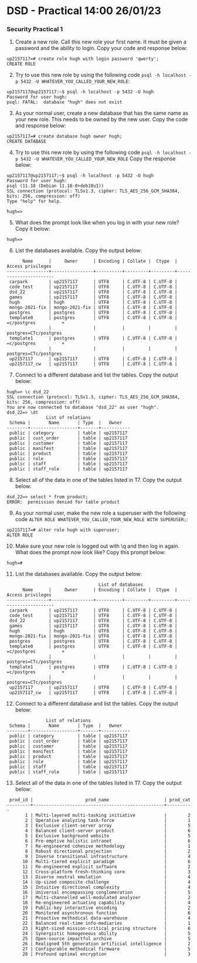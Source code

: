 # DSD - Practical 14:00 26/01/23

### Security Practical 1

1. Create a new role. Call this new role your first name. It must be given a password and the ability to login. Copy your code and response below:

```
up2157117=# create role hugh with login password 'qwerty';
CREATE ROLE
```

2. Try to use this new role by using the following code `psql -h localhost -p 5432 -U WHATEVER_YOU_CALLED_YOUR_NEW_ROLE`:

```
up2157117@up2157117:~$ psql -h localhost -p 5432 -U hugh
Password for user hugh:
psql: FATAL:  database "hugh" does not exist
```

3. As your normal user, create a new database that has the same name as your new role. This needs to be owned by the new user. Copy the code and response below:

```
up2157117=# create database hugh owner hugh;
CREATE DATABASE
```

4. Try to use this new role by using the following code `psql -h localhost -p 5432 -U WHATEVER_YOU_CALLED_YOUR_NEW_ROLE` Copy the response below:

```
up2157117@up2157117:~$ psql -h localhost -p 5432 -U hugh
Password for user hugh: 
psql (11.18 (Debian 11.18-0+deb10u1))
SSL connection (protocol: TLSv1.3, cipher: TLS_AES_256_GCM_SHA384, bits: 256, compression: off)
Type "help" for help.

hugh=>
```

5. What does the prompt look like when you log in with your new role? Copy it below:

```
hugh=>
```

6. List the databases available. Copy the output below:

```
      Name      |     Owner      | Encoding | Collate |  Ctype  |   Access privileges   
----------------+----------------+----------+---------+---------+-----------------------
 carpark        | up2157117      | UTF8     | C.UTF-8 | C.UTF-8 | 
 code_test      | up2157117      | UTF8     | C.UTF-8 | C.UTF-8 | 
 dsd_22         | up2157117      | UTF8     | C.UTF-8 | C.UTF-8 | 
 games          | up2157117      | UTF8     | C.UTF-8 | C.UTF-8 | 
 hugh           | hugh           | UTF8     | C.UTF-8 | C.UTF-8 | 
 mongo-2021-fix | mongo-2021-fix | UTF8     | C.UTF-8 | C.UTF-8 | 
 postgres       | postgres       | UTF8     | C.UTF-8 | C.UTF-8 | 
 template0      | postgres       | UTF8     | C.UTF-8 | C.UTF-8 | =c/postgres          +
                |                |          |         |         | postgres=CTc/postgres
 template1      | postgres       | UTF8     | C.UTF-8 | C.UTF-8 | =c/postgres          +
                |                |          |         |         | postgres=CTc/postgres
 up2157117      | up2157117      | UTF8     | C.UTF-8 | C.UTF-8 | 
 up2157117_cw   | up2157117      | UTF8     | C.UTF-8 | C.UTF-8 | 
```

7. Connect to a different database and list the tables. Copy the output below:

```
hugh=> \c dsd_22
SSL connection (protocol: TLSv1.3, cipher: TLS_AES_256_GCM_SHA384, bits: 256, compression: off)
You are now connected to database "dsd_22" as user "hugh".
dsd_22=> \dt
               List of relations
 Schema |       Name       | Type  |   Owner   
--------+------------------+-------+-----------
 public | category         | table | up2157117
 public | cust_order       | table | up2157117
 public | customer         | table | up2157117
 public | manifest         | table | up2157117
 public | product          | table | up2157117
 public | role             | table | up2157117
 public | staff            | table | up2157117
 public | staff_role       | table | up2157117
```

8. Select all of the data in one of the tables listed in T7. Copy the output below:

```
dsd_22=> select * from product;
ERROR:  permission denied for table product
```

9. As your normal user, make the new role a superuser with the following code `ALTER ROLE WHATEVER_YOU_CALLED_YOUR_NEW_ROLE WITH SUPERUSER;`:

```
up2157117=# alter role hugh with superuser;
ALTER ROLE
```

10. Make sure your new role is logged out with \q and then log in again. What does the prompt now look like? Copy this prompt below:

```
hugh=#
```

11. List the databases available. Copy the output below:

```
                                   List of databases
      Name      |     Owner      | Encoding | Collate |  Ctype  |   Access privileges   
----------------+----------------+----------+---------+---------+-----------------------
 carpark        | up2157117      | UTF8     | C.UTF-8 | C.UTF-8 | 
 code_test      | up2157117      | UTF8     | C.UTF-8 | C.UTF-8 | 
 dsd_22         | up2157117      | UTF8     | C.UTF-8 | C.UTF-8 | 
 games          | up2157117      | UTF8     | C.UTF-8 | C.UTF-8 | 
 hugh           | hugh           | UTF8     | C.UTF-8 | C.UTF-8 | 
 mongo-2021-fix | mongo-2021-fix | UTF8     | C.UTF-8 | C.UTF-8 | 
 postgres       | postgres       | UTF8     | C.UTF-8 | C.UTF-8 | 
 template0      | postgres       | UTF8     | C.UTF-8 | C.UTF-8 | =c/postgres          +
                |                |          |         |         | postgres=CTc/postgres
 template1      | postgres       | UTF8     | C.UTF-8 | C.UTF-8 | =c/postgres          +
                |                |          |         |         | postgres=CTc/postgres
 up2157117      | up2157117      | UTF8     | C.UTF-8 | C.UTF-8 | 
 up2157117_cw   | up2157117      | UTF8     | C.UTF-8 | C.UTF-8 | 
```

12. Connect to a different database and list the tables. Copy the output below:

```
               List of relations
 Schema |       Name       | Type  |   Owner   
--------+------------------+-------+-----------
 public | category         | table | up2157117
 public | cust_order       | table | up2157117
 public | customer         | table | up2157117
 public | manifest         | table | up2157117
 public | product          | table | up2157117
 public | role             | table | up2157117
 public | staff            | table | up2157117
 public | staff_role       | table | up2157117
```

13. Select all of the data in one of the tables listed in T7. Copy the output below:

```
 prod_id |                    prod_name                     | prod_cat 
---------+--------------------------------------------------+----------
       1 | Multi-layered multi-tasking initiative           |        2
       2 | Operative analyzing task-force                   |        1
       3 | Exclusive client-server array                    |        5
       4 | Balanced client-server product                   |        6
       5 | Exclusive background website                     |        5
       6 | Pre-emptive holistic intranet                    |        6
       7 | Re-engineered cohesive methodology               |        1
       8 | Robust directional projection                    |        2
       9 | Inverse transitional infrastructure              |        4
      10 | Multi-tiered explicit paradigm                   |        6
      11 | Re-engineered explicit software                  |        2
      12 | Cross-platform fresh-thinking core               |        3
      13 | Diverse neutral emulation                        |        4
      14 | Up-sized composite challenge                     |        4
      15 | Intuitive directional complexity                 |        4
      16 | Universal encompassing conglomeration            |        5
      17 | Multi-channelled well-modulated analyzer         |        2
      18 | Re-engineered actuating capability               |        4
      19 | Public-key interactive encoding                  |        2
      20 | Monitored asynchronous function                  |        6
      21 | Proactive methodical data-warehouse              |        4
      22 | Balanced real-time info-mediaries                |        1
      23 | Right-sized mission-critical pricing structure   |        6
      24 | Synergistic homogeneous ability                  |        5
      25 | Open-source impactful archive                    |        5
      26 | Realigned 5th generation artificial intelligence |        2
      27 | Configurable methodical firmware                 |        5
      28 | Profound optimal encryption                      |        3
```